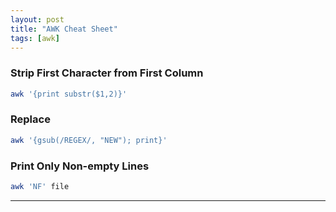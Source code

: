```yaml
---
layout: post
title: "AWK Cheat Sheet"
tags: [awk]
---
```


### Strip First Character from First Column
```bash
awk '{print substr($1,2)}'
```

### Replace
```bash
awk '{gsub(/REGEX/, "NEW"); print}'
```

### Print Only Non-empty Lines
```bash
awk 'NF' file
```

---
